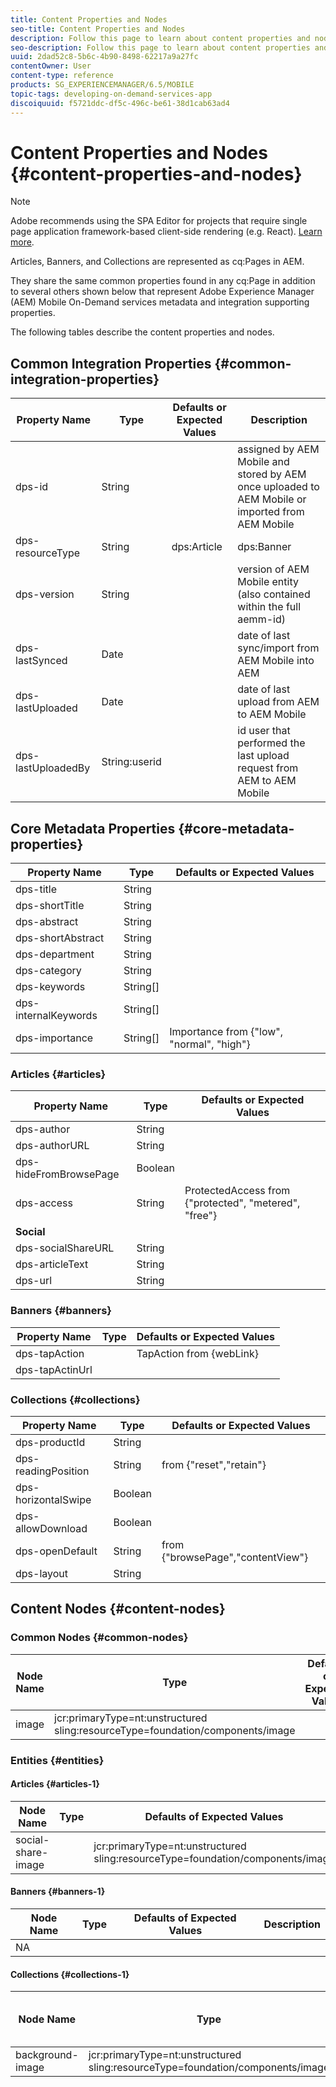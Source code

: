 ```yaml
---
title: Content Properties and Nodes
seo-title: Content Properties and Nodes
description: Follow this page to learn about content properties and nodes.
seo-description: Follow this page to learn about content properties and nodes.
uuid: 2dad52c8-5b6c-4b90-8498-62217a9a27fc
contentOwner: User
content-type: reference
products: SG_EXPERIENCEMANAGER/6.5/MOBILE
topic-tags: developing-on-demand-services-app
discoiquuid: f5721ddc-df5c-496c-be61-38d1cab63ad4
---
```


# Content Properties and Nodes {#content-properties-and-nodes}

>[!NOTE]
>
>Adobe recommends using the SPA Editor for projects that require single page application framework-based client-side rendering (e.g. React). [Learn more](/help/sites-developing/spa-overview.md).

Articles, Banners, and Collections are represented as cq:Pages in AEM.

They share the same common properties found in any cq:Page in addition to several others shown below that represent Adobe Experience Manager (AEM) Mobile On-Demand services metadata and integration supporting properties.

The following tables describe the content properties and nodes.

## Common Integration Properties {#common-integration-properties}

| **Property Name** |**Type** |**Defaults or Expected Values** |**Description** |
|---|---|---|---|
| dps-id |String |  |assigned by AEM Mobile and stored by AEM once uploaded to AEM Mobile or imported from AEM Mobile |
| dps-resourceType |String |dps:Article | dps:Banner | dps:Collection |entity type property |
| dps-version |String |  |version of AEM Mobile entity (also contained within the full aemm-id) |
| dps-lastSynced |Date |  |date of last sync/import from AEM Mobile into AEM |
| dps-lastUploaded |Date |  |date of last upload from AEM to AEM Mobile |
| dps-lastUploadedBy |String:userid |  |id user that performed the last upload request from AEM to AEM Mobile |

## Core Metadata Properties {#core-metadata-properties}

|Property Name|Type|Defaults or Expected Values|
|--- |--- |--- |
|dps-title|String||
|dps-shortTitle|String||
|dps-abstract|String||
|dps-shortAbstract|String||
|dps-department|String||
|dps-category|String||
|dps-keywords|String[]||
|dps-internalKeywords|String[]||
|dps-importance|String[]|Importance from {"low", "normal", "high"}|

### Articles {#articles}

| **Property Name** |**Type** |**Defaults or Expected Values** |
|---|---|---|
| dps-author |String |  |
| dps-authorURL |String |  |
| dps-hideFromBrowsePage |Boolean |  |
| dps-access |String |ProtectedAccess from {"protected", "metered", "free"} |
| **Social** |  |  |
| dps-socialShareURL |String |  |
| dps-articleText |String |  |
| dps-url |String |  |

### Banners {#banners}

| **Property Name** |**Type** |**Defaults or Expected Values** |
|---|---|---|
| dps-tapAction |  |TapAction from {webLink} |
| dps-tapActinUrl |  |  |

### Collections {#collections}

|Property Name|Type|Defaults or Expected Values|
|--- |--- |--- |
|dps-productId|String||
|dps-readingPosition|String|from {"reset","retain"}|
|dps-horizontalSwipe|Boolean||
|dps-allowDownload|Boolean||
|dps-openDefault|String|from {"browsePage","contentView"}|
|dps-layout|String||

## Content Nodes {#content-nodes}

### Common Nodes {#common-nodes}

|Node Name|Type|Defaults or Expected Values|Description|
|--- |--- |--- |--- |
|image|jcr:primaryType=nt:unstructured <br> sling:resourceType=foundation/components/image|||

### Entities {#entities}

#### Articles {#articles-1}

|Node Name|Type|Defaults of Expected Values|Description|
|--- |--- |--- |--- |
|social-share-image||jcr:primaryType=nt:unstructured <br> sling:resourceType=foundation/components/image||

#### Banners {#banners-1}

| Node Name |Type |Defaults of Expected Values |Description |
|---|---|---|---|
|  NA |  |  |  |

#### Collections {#collections-1}

|Node Name|Type|Defaults of Expected Values|Description|
|--- |--- |--- |--- |
|background-image|jcr:primaryType=nt:unstructured <br> sling:resourceType=foundation/components/image|||

